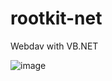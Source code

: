 # rootkit-net

Webdav with VB.NET

![image](https://user-images.githubusercontent.com/49135753/217445406-a307ae8a-d7b5-4759-914f-7f6f4faa867a.png)
